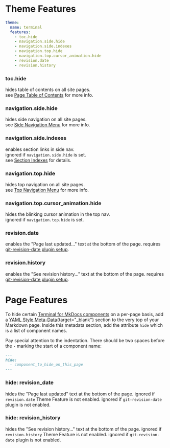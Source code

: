 # Theme Features

```yaml
theme:
  name: terminal
  features:
    - toc.hide
    - navigation.side.hide
    - navigation.side.indexes
    - navigation.top.hide
    - navigation.top.cursor_animation.hide
    - revision.date
    - revision.history
```

### toc.hide  
hides table of contents on all site pages.  
see [Page Table of Contents](../configuration/index.md#page-table-of-contents) for more info.  

### navigation.side.hide  
hides side navigation on all site pages.  
see [Side Navigation Menu](../configuration/index.md#side-navigation-menu) for more info.  

### navigation.side.indexes  
enables section links in side nav.  
ignored if `navigation.side.hide` is set.  
see [Section Indexes](../navigation/section-indexes.md) for details.  

### navigation.top.hide  
hides top navigation on all site pages.  
see [Top Navigation Menu](../configuration/index.md#top-navigation-menu) for more info.  

### navigation.top.cursor_animation.hide  
hides the blinking cursor animation in the top nav.  
ignored if `navigation.top.hide` is set.  

### revision.date
enables the "Page last updated..." text at the bottom of the page.  requires [git-revision-date plugin setup].

### revision.history
enables the "See revision history..." text at the bottom of the page.  requires [git-revision-date plugin setup].


[git-revision-date plugin setup]: plugins/git-revision


# Page Features

To hide certain [Terminal for MkDocs components] on a per-page basis, add a [YAML Style Meta-Data]{target="_blank"} section to the very top of your Markdown page. Inside this metadata section, add the attribute `hide` which is a list of component names.

Pay special attention to the indentation. There should be two spaces before the `-` marking the start of a component name: 

```markdown
---
hide:
  - component_to_hide_on_this_page
---
```

[YAML Style Meta-Data]: https://www.mkdocs.org/user-guide/writing-your-docs/#yaml-style-meta-data
[Terminal for MkDocs components]: ../#theme-components

### hide: revision_date
hides the "Page last updated" text at the bottom of the page.  ignored if `revision.date` Theme Feature is not enabled.  ignored if `git-revision-date` plugin is not enabled.  

### hide: revision_history
hides the "See revision history..." text at the bottom of the page.  ignored if `revision.history` Theme Feature is not enabled.  ignored if `git-revision-date` plugin is not enabled.  